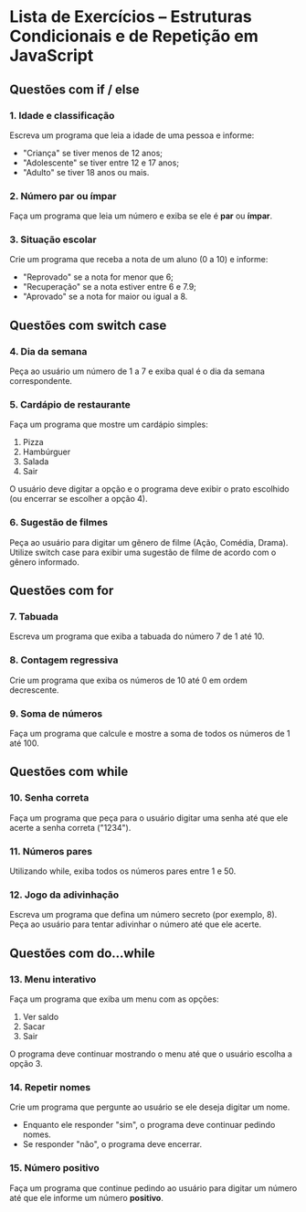 # Lista de Exercícios – Estruturas Condicionais e de Repetição em JavaScript

## Questões com if / else

### 1. Idade e classificação
Escreva um programa que leia a idade de uma pessoa e informe:
- "Criança" se tiver menos de 12 anos;
- "Adolescente" se tiver entre 12 e 17 anos;
- "Adulto" se tiver 18 anos ou mais.

### 2. Número par ou ímpar
Faça um programa que leia um número e exiba se ele é **par** ou **ímpar**.

### 3. Situação escolar
Crie um programa que receba a nota de um aluno (0 a 10) e informe:
- "Reprovado" se a nota for menor que 6;
- "Recuperação" se a nota estiver entre 6 e 7.9;
- "Aprovado" se a nota for maior ou igual a 8.

## Questões com switch case

### 4. Dia da semana
Peça ao usuário um número de 1 a 7 e exiba qual é o dia da semana correspondente.

### 5. Cardápio de restaurante
Faça um programa que mostre um cardápio simples:
1. Pizza
2. Hambúrguer
3. Salada
4. Sair

O usuário deve digitar a opção e o programa deve exibir o prato escolhido (ou encerrar se escolher a opção 4).

### 6. Sugestão de filmes
Peça ao usuário para digitar um gênero de filme (Ação, Comédia, Drama). Utilize switch case para exibir uma sugestão de filme de acordo com o gênero informado.

## Questões com for

### 7. Tabuada
Escreva um programa que exiba a tabuada do número 7 de 1 até 10.

### 8. Contagem regressiva
Crie um programa que exiba os números de 10 até 0 em ordem decrescente.

### 9. Soma de números
Faça um programa que calcule e mostre a soma de todos os números de 1 até 100.

## Questões com while

### 10. Senha correta
Faça um programa que peça para o usuário digitar uma senha até que ele acerte a senha correta ("1234").

### 11. Números pares
Utilizando while, exiba todos os números pares entre 1 e 50.

### 12. Jogo da adivinhação
Escreva um programa que defina um número secreto (por exemplo, 8). Peça ao usuário para tentar adivinhar o número até que ele acerte.

## Questões com do...while

### 13. Menu interativo
Faça um programa que exiba um menu com as opções:
1. Ver saldo
2. Sacar
3. Sair

O programa deve continuar mostrando o menu até que o usuário escolha a opção 3.

### 14. Repetir nomes
Crie um programa que pergunte ao usuário se ele deseja digitar um nome.
- Enquanto ele responder "sim", o programa deve continuar pedindo nomes.
- Se responder "não", o programa deve encerrar.

### 15. Número positivo
Faça um programa que continue pedindo ao usuário para digitar um número até que ele informe um número **positivo**.
